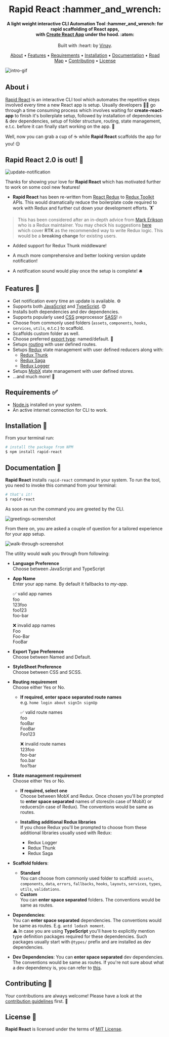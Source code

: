 <h1 align="center">
  Rapid React :hammer_and_wrench:
</h1>

<h4 align="center">
  A light weight interactive CLI Automation Tool :hammer_and_wrench: for rapid scaffolding of React apps,
  <br>
  with
  <a href="https://create-react-app.dev/" target="_blank">Create React App</a> under the hood. :atom:
</h4>

<p align="center">
  Built with :heart: by <a href="https://www.linkedin.com/in/vinaysharma-/" target="_blank">Vinay</a>.
</p>

<p align="center">
  <a href="#about-information_source">About</a> •
  <a href="#features-tada">Features</a> •
  <a href="#requirements-white_check_mark">Requirements</a> •
  <a href="#installation-rocket">Installation</a> •
  <a href="#documentation-green_book">Documentation</a> •
  <a href="https://github.com/vinaysharma14/rapid-react/blob/master/ROADMAP.md" target="_blank">Road Map</a> •
  <a href="#contributing-handshake">Contributing</a> •
  <a href="#license-page_facing_up">License</a>
</p>

![intro-gif](docs/images/intro.gif)

## About :information_source:

<a href="https://github.com/vinaysharma14/rapid-react" target="_blank">Rapid React</a> is an interactive CLI tool which automates the repetitive steps involved every time a new React app is setup. Usually developers :man_technologist: go through a time consuming process which involves waiting for **create-react-app** to finish it's boilerplate setup, followed by installation of dependencies & dev dependencies, setup of folder structure, routing, state management, e.t.c. before it can finally start working on the app. :construction:

Well, now you can grab a cup of :coffee: while **Rapid React** scaffolds the app for you! :relieved:

## Rapid React 2.0 is out! :gift:

![update-notification](docs/images/update.png)

Thanks for showing your love for **Rapid React** which has motivated further to work on some cool new features!

- **Rapid React** has been re-written from [React Redux](https://react-redux.js.org/) to [Redux Toolkit](https://redux-toolkit.js.org/) APIs. This would dramatically reduce the boilerplate code required to work with Redux and further cut down your development efforts. :weight_lifting:

> This has been considered after an in-depth advice from [Mark Erikson](https://github.com/markerikson) who is a Redux maintainer. You may check his suggestions [here](https://www.reddit.com/r/reactjs/comments/khhh49/introducing_react_rapid_a_light_weight/) which cover **RTK** as the recommended way to write Redux logic. This would be a **breaking change** for existing users.

- Added support for Redux Thunk middleware!

- A much more comprehensive and better looking version update notification!

- A notification sound would play once the setup is complete! :bellhop_bell:

## Features :tada:

- Get notification every time an update is available. :gear:
- Supports both [JavaScript](https://www.w3schools.com/js/) and [TypeScript](https://www.typescriptlang.org/). :heart_eyes:
- Installs both dependencies and dev dependencies.
- Supports popularly used [CSS](https://www.scaler.com/topics/css/) preprocessor [SASS](https://sass-lang.com/)! :fire:
- Choose from commonly used folders (`assets`, `components`, `hooks`, `services`, `utils`, e.t.c.) to scaffold.
- Scaffolds custom folder as well.
- Choose preferred [export type](https://developer.mozilla.org/en-US/docs/web/javascript/reference/statements/export): named/default. :thinking:
- Setups [routing](https://reactrouter.com/) with user defined routes.
- Setups [Redux](https://react-redux.js.org/) state management with user defined reducers along with:
  - [Redux Thunk](https://github.com/reduxjs/redux-thunk)
  - [Redux Saga](https://redux-saga.js.org/)
  - [Redux Logger](https://github.com/LogRocket/redux-logger#readme)
- Setups [MobX](https://mobx.js.org/README.html) state management with user defined stores.
- ...and much more! :tada:

## Requirements :white_check_mark:

- [Node.js](https://nodejs.org/en/download/) installed on your system.
- An active internet connection for CLI to work.

## Installation :rocket:

From your terminal run:

```bash
# install the package from NPM
$ npm install rapid-react
```

## Documentation :green_book:

**Rapid React** installs `rapid-react` command in your system. To run the tool, you need to invoke this command from your terminal:

```bash
# that's it!
$ rapid-react
```

As soon as run the command you are greeted by the CLI.

![greetings-screenshot](docs/images/greetings.png)

From there on, you are asked a couple of question for a tailored experience for your app setup.

![walk-through-screenshot](docs/images/walk-through.png)

The utility would walk you through from following:

- **Language Preference**<br>
  Choose between JavaScript and TypeScript

- **App Name** <br>
  Enter your app name. By default it fallbacks to _my-app_.<br>

  :white_check_mark: valid app names<br>
  foo<br>
  123foo<br>
  foo123<br>
  foo-bar<br>

  :x: invalid app names<br>
  Foo<br>
  Foo-Bar<br>
  FooBar<br>

- **Export Type Preference**<br>
  Choose between Named and Default.

- **StyleSheet Preference**<br>
  Choose between CSS and SCSS.

- **Routing requirement**<br>
  Choose either Yes or No.

  - **If required, enter space separated route names**<br>
    e.g. `home login about signIn signUp`

    :white_check_mark: valid route names<br>
    foo<br>
    fooBar<br>
    FooBar<br>
    Foo123<br>

    :x: invalid route names<br>
    123foo<br>
    foo-bar<br>
    foo.bar<br>
    foo?bar<br>

- **State management requirement**<br>
  Choose either Yes or No.

  - **If required, select one**<br>
    Choose between MobX and Redux. Once chosen you'll be prompted to **enter space separated** names of stores(in case of MobX) or reducers(in case of Redux). The conventions would be same as routes.

  - **Installing additional Redux libraries**<br>
    If you chose Redux you'll be prompted to choose from these additional libraries usually used with Redux:
    - Redux Logger
    - Redux Thunk
    - Redux Saga

- **Scaffold folders**:

  - **Standard**<br>
    You can choose from commonly used folder to scaffold: `assets`, `components`, `data`, `errors`, `fallbacks`, `hooks`, `layouts`, `services`, `types`, `utils`, `validations`.
  - **Custom**<br>
    You can **enter space separated** folders. The conventions would be same as routes.

- **Dependencies**:<br>
  You can **enter space separated** dependencies. The conventions would be same as routes. E.g. `antd lodash moment`.<br>
  :warning: In case you are using **TypeScript** you'll have to explicitly mention type definition packages required for these dependencies. Such packages usually start with `@types/` prefix and are installed as dev dependencies.

- **Dev Dependencies**:
  You can **enter space separated** dev dependencies. The conventions would be same as routes. If you're not sure about what a dev dependency is, you can refer to [this](https://stackoverflow.com/a/22004559/11220479).

## Contributing :handshake:

Your contributions are always welcome! Please have a look at the [contribution guidelines](https://github.com/vinaysharma14/rapid-react/blob/master/CONTRIBUTING.md) first. 🎉

## License :page_facing_up:

**Rapid React** is licensed under the terms of [MIT License](https://github.com/vinaysharma14/rapid-react/blob/master/LICENSE.md).
